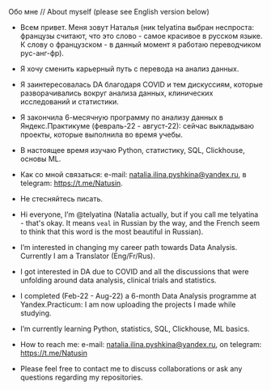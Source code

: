 Обо мне // About myself
(please see English version below)
- Всем привет. Меня зовут Наталья (ник telyatina выбран неспроста: французы считают, что это слово - самое красивое в русском языке. К слову о французском - в данный момент я работаю переводчиком рус-анг-фр). 
- Я хочу сменить карьерный путь с перевода на анализ данных.
- Я заинтересовалась DA благодаря COVID и тем дискуссиям, которые разворачивались вокруг анализа данных, клинических исследований и статистики.
- Я закончила 6-месячную программу по анализу данных в Яндекс.Практикуме (февраль-22 - август-22): сейчас выкладываю проекты, которые выполнила во время учебы.
- В настоящее время изучаю Python, статистику, SQL, Clickhouse, основы ML.
- Как со мной связаться: e-mail: natalia.ilina.pyshkina@yandex.ru, в telegram: https://t.me/Natusin.
- Не стесняйтесь писать.

- Hi everyone, I’m @telyatina (Natalia actually, but if you call me telyatina - that's okay. It means `veal` in Russian by the way, and the French seem to think that this word is the most beautiful in Russian). 
- I’m interested in changing my career path towards Data Analysis. Currently I am a Translator (Eng/Fr/Rus).
- I got interested in DA due to COVID and all the discussions that were unfolding around data analysis, clinical trials and statistics.
- I completed (Feb-22 - Aug-22) a 6-month Data Analysis programme at Yandex.Practicum: I am now uploading the projects I made while studying.
- I’m currently learning Python, statistics, SQL, Clickhouse, ML basics.
- How to reach me: e-mail: natalia.ilina.pyshkina@yandex.ru, on telegram: https://t.me/Natusin
- Please feel free to contact me to discuss collaborations or ask any questions regarding my repositories.

